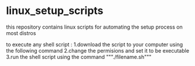 # linux_setup_scripts
this repository contains linux scripts for automating the setup process on most distros

to execute any shell script :
        1.download the script to your computer using the following command
        2.change the permisions and set it to be executable 
        3.run the shell script using the command """./filename.sh"""
            
